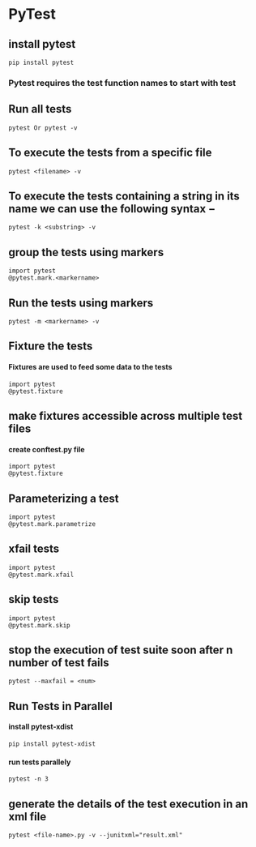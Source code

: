 # PyTest

## install pytest
    pip install pytest

### Pytest requires the test function names to start with test

## Run all tests
    pytest Or pytest -v

## To execute the tests from a specific file
    pytest <filename> -v

## To execute the tests containing a string in its name we can use the following syntax −
    pytest -k <substring> -v

## group the tests using markers
    import pytest
    @pytest.mark.<markername>

## Run the tests using markers
    pytest -m <markername> -v

## Fixture the tests
#### Fixtures are used to feed some data to the tests
    import pytest
    @pytest.fixture

## make fixtures accessible across multiple test files
#### create conftest.py file
    import pytest
    @pytest.fixture

## Parameterizing a test 
    import pytest
    @pytest.mark.parametrize

## xfail tests 
    import pytest
    @pytest.mark.xfail

## skip tests
    import pytest
    @pytest.mark.skip

## stop the execution of test suite soon after n number of test fails
    pytest --maxfail = <num>

## Run Tests in Parallel
#### install pytest-xdist
    pip install pytest-xdist
#### run tests parallely
    pytest -n 3

## generate the details of the test execution in an xml file
    pytest <file-name>.py -v --junitxml="result.xml"
